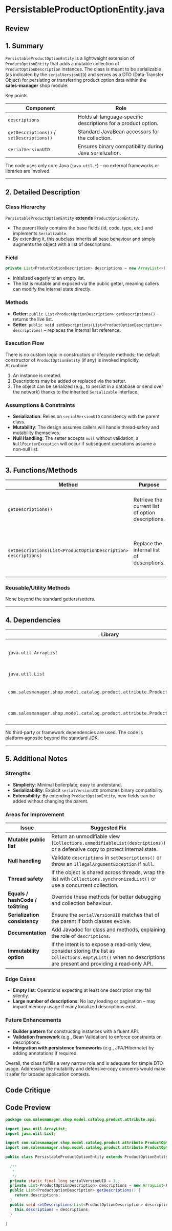 # PersistableProductOptionEntity.java

## Review

## 1. Summary  

`PersistableProductOptionEntity` is a lightweight extension of `ProductOptionEntity` that adds a mutable collection of `ProductOptionDescription` instances. The class is meant to be serializable (as indicated by the `serialVersionUID`) and serves as a DTO (Data‑Transfer Object) for persisting or transferring product option data within the **sales‑manager** shop module.  

Key points  

| Component | Role |
|-----------|------|
| `descriptions` | Holds all language‑specific descriptions for a product option. |
| `getDescriptions()` / `setDescriptions()` | Standard JavaBean accessors for the collection. |
| `serialVersionUID` | Ensures binary compatibility during Java serialization. |

The code uses only core Java (`java.util.*`) – no external frameworks or libraries are involved.

---

## 2. Detailed Description  

### Class Hierarchy  
`PersistableProductOptionEntity` **extends** `ProductOptionEntity`.  
- The parent likely contains the base fields (id, code, type, etc.) and implements `Serializable`.  
- By extending it, this subclass inherits all base behaviour and simply augments the object with a list of descriptions.

### Field  
```java
private List<ProductOptionDescription> descriptions = new ArrayList<>();
```
- Initialized eagerly to an empty list.  
- The list is mutable and exposed via the public getter, meaning callers can modify the internal state directly.

### Methods  
- **Getter**: `public List<ProductOptionDescription> getDescriptions()` – returns the live list.  
- **Setter**: `public void setDescriptions(List<ProductOptionDescription> descriptions)` – replaces the internal list reference.

### Execution Flow  
There is no custom logic in constructors or lifecycle methods; the default constructor of `ProductOptionEntity` (if any) is invoked implicitly.  
At runtime:
1. An instance is created.  
2. Descriptions may be added or replaced via the setter.  
3. The object can be serialized (e.g., to persist in a database or send over the network) thanks to the inherited `Serializable` interface.

### Assumptions & Constraints  
- **Serialization**: Relies on `serialVersionUID` consistency with the parent class.  
- **Mutability**: The design assumes callers will handle thread‑safety and mutability themselves.  
- **Null Handling**: The setter accepts `null` without validation; a `NullPointerException` will occur if subsequent operations assume a non‑null list.

---

## 3. Functions/Methods  

| Method | Purpose | Parameters | Return | Side‑Effects |
|--------|---------|------------|--------|--------------|
| `getDescriptions()` | Retrieve the current list of option descriptions. | None | `List<ProductOptionDescription>` | Returns a direct reference to the internal list (mutable). |
| `setDescriptions(List<ProductOptionDescription> descriptions)` | Replace the internal list of descriptions. | `List<ProductOptionDescription> descriptions` | None | Reassigns the internal list reference; does not defensively copy. |

### Reusable/Utility Methods  
None beyond the standard getters/setters.  

---

## 4. Dependencies  

| Library | Type | Notes |
|---------|------|-------|
| `java.util.ArrayList` | JDK core | Provides mutable resizable array implementation. |
| `java.util.List` | JDK core | Interface for list collections. |
| `com.salesmanager.shop.model.catalog.product.attribute.ProductOptionEntity` | Internal | Base entity class; likely `Serializable`. |
| `com.salesmanager.shop.model.catalog.product.attribute.ProductOptionDescription` | Internal | Represents a localized description. |

No third‑party or framework dependencies are used. The code is platform‑agnostic beyond the standard JDK.

---

## 5. Additional Notes  

### Strengths  
- **Simplicity**: Minimal boilerplate; easy to understand.  
- **Serializability**: Explicit `serialVersionUID` promotes binary compatibility.  
- **Extensibility**: By extending `ProductOptionEntity`, new fields can be added without changing the parent.

### Areas for Improvement  

| Issue | Suggested Fix |
|-------|---------------|
| **Mutable public list** | Return an unmodifiable view (`Collections.unmodifiableList(descriptions)`) or a defensive copy to protect internal state. |
| **Null handling** | Validate `descriptions` in `setDescriptions()` or throw an `IllegalArgumentException` if `null`. |
| **Thread safety** | If the object is shared across threads, wrap the list with `Collections.synchronizedList()` or use a concurrent collection. |
| **Equals / hashCode / toString** | Override these methods for better debugging and collection behaviour. |
| **Serialization consistency** | Ensure the `serialVersionUID` matches that of the parent if both classes evolve. |
| **Documentation** | Add Javadoc for class and methods, explaining the role of `descriptions`. |
| **Immutability option** | If the intent is to expose a read‑only view, consider storing the list as `Collections.emptyList()` when no descriptions are present and providing a read‑only API. |

### Edge Cases  
- **Empty list**: Operations expecting at least one description may fail silently.  
- **Large number of descriptions**: No lazy loading or pagination – may impact memory usage if many localized descriptions exist.  

### Future Enhancements  
- **Builder pattern** for constructing instances with a fluent API.  
- **Validation framework** (e.g., Bean Validation) to enforce constraints on descriptions.  
- **Integration with persistence frameworks** (e.g., JPA/Hibernate) by adding annotations if required.  

Overall, the class fulfills a very narrow role and is adequate for simple DTO usage. Addressing the mutability and defensive‑copy concerns would make it safer for broader application contexts.

## Code Critique



## Code Preview

```java
package com.salesmanager.shop.model.catalog.product.attribute.api;

import java.util.ArrayList;
import java.util.List;

import com.salesmanager.shop.model.catalog.product.attribute.ProductOptionDescription;
import com.salesmanager.shop.model.catalog.product.attribute.ProductOptionEntity;

public class PersistableProductOptionEntity extends ProductOptionEntity {
  
  /**
   * 
   */
  private static final long serialVersionUID = 1L;
  private List<ProductOptionDescription> descriptions = new ArrayList<ProductOptionDescription>();
  public List<ProductOptionDescription> getDescriptions() {
    return descriptions;
  }
  public void setDescriptions(List<ProductOptionDescription> descriptions) {
    this.descriptions = descriptions;
  }

}



```
